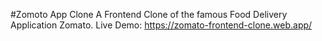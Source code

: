
#Zomoto App Clone A Frontend Clone of the famous Food Delivery Application Zomato. Live Demo: https://zomato-frontend-clone.web.app/
